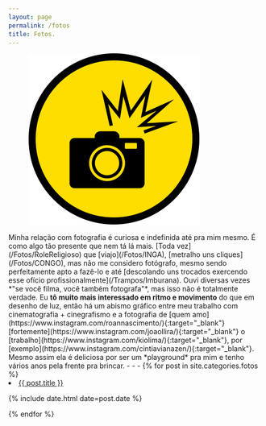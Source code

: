 ```yaml
---
layout: page
permalink: /fotos
title: Fotos.
---
```

<figure>
  <img alt="Laureano." src="/images/FOTOS.png"/>
</figure>
Minha relação com fotografia é curiosa e indefinida até pra mim mesmo. É como algo tão presente que nem tá lá mais. [Toda vez](/Fotos/RoleReligioso) que [viajo](/Fotos/INGA), [metralho uns cliques](/Fotos/CONGO), mas não me considero fotógrafo, mesmo sendo perfeitamente apto a fazê-lo e até [descolando uns trocados exercendo esse ofício profissionalmente](/Trampos/Imburana). Ouvi diversas vezes *"se você filma, você também fotografa"*, mas isso não é totalmente verdade. Eu <strong>tô muito mais interessado em ritmo e movimento</strong> do que em desenho de luz, então há um abismo gráfico entre meu trabalho com cinematografia + cinegrafismo e a fotografia de [quem amo](https://www.instagram.com/roannascimento/){:target="_blank"} [fortemente](https://www.instagram.com/joaollira/){:target="_blank"} o [trabalho](https://www.instagram.com/kiolima/){:target="_blank"}, por [exemplo](https://www.instagram.com/cintiavianazen/){:target="_blank"}. Mesmo assim ela é deliciosa por ser um *playground* pra mim e tenho vários anos pela frente pra brincar.
- - -
{% for post in site.categories.fotos %}
 <li><a href="{{ post.url }}">{{ post.title }}</a>
    <P> <span>{% include date.html date=post.date %}</span>
    </P>
</li>
{% endfor %}